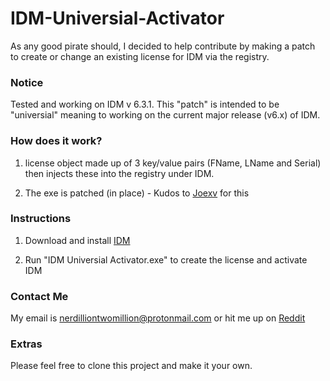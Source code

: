 # IDM-Universial-Activator

As any good pirate should, I decided to help contribute by making a patch to create or change an existing license for IDM via the registry.

### Notice

Tested and working on IDM v 6.3.1. This "patch" is intended to be "universial" meaning to working on the current major release (v6.x) of IDM.

### How does it work?

1) license object made up of 3 key/value pairs (FName, LName and Serial) then injects these into the registry under IDM.

2) The exe is patched (in place) - Kudos to [Joexv](https://github.com/Joexv) for this

### Instructions

1) Download and install [IDM](https://www.internetdownloadmanager.com/)

2) Run "IDM Universial Activator.exe" to create the license and activate IDM

### Contact Me

My email is nerdilliontwomillion@protonmail.com or hit me up on [Reddit](https://www.reddit.com/user/NerdillionTwoMillion)

### Extras

Please feel free to clone this project and make it your own.



